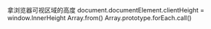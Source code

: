 拿浏览器可视区域的高度
document.documentElement.clientHeight = window.InnerHeight
Array.from()
Array.prototype.forEach.call()